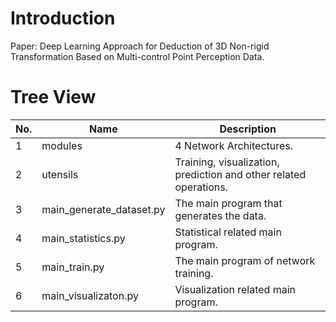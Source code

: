# Introduction

Paper: Deep Learning Approach for Deduction of 3D Non-rigid Transformation Based on Multi-control Point Perception Data.

# Tree View

| No.  | Name                     | Description                                                  |
| ---- | ------------------------ | ------------------------------------------------------------ |
| 1    | modules                  | 4 Network Architectures.                                     |
| 2    | utensils                 | Training, visualization, prediction and other related operations. |
| 3    | main_generate_dataset.py | The main program that generates the data.                    |
| 4    | main_statistics.py       | Statistical related main program.                            |
| 5    | main_train.py            | The main program of network training.                        |
| 6    | main_visualizaton.py     | Visualization related main program.                          |
